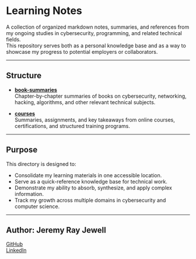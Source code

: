 # Learning Notes

A collection of organized markdown notes, summaries, and references from my ongoing studies in cybersecurity, programming, and related technical fields.  
This repository serves both as a personal knowledge base and as a way to showcase my progress to potential employers or collaborators.

---

## Structure

- **[book-summaries](book-summaries/README.md)**  
  Chapter-by-chapter summaries of books on cybersecurity, networking, hacking, algorithms, and other relevant technical subjects.

- **[courses](courses/README.md)**  
  Summaries, assignments, and key takeaways from online courses, certifications, and structured training programs.

---

## Purpose

This directory is designed to:
- Consolidate my learning materials in one accessible location.
- Serve as a quick-reference knowledge base for technical work.
- Demonstrate my ability to absorb, synthesize, and apply complex information.
- Track my growth across multiple domains in cybersecurity and computer science.

---

## Author: **Jeremy Ray Jewell**

[GitHub](https://github.com/jeremyrayjewell)  
[LinkedIn](https://www.linkedin.com/in/jeremyrayjewell)

